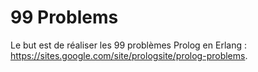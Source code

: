 # 99 Problems

Le but est de réaliser les 99 problèmes Prolog en Erlang : https://sites.google.com/site/prologsite/prolog-problems.

